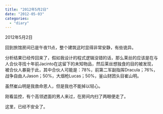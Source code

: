 ```yaml
---
title: "2012年5月2日"
date: "2012-05-03"
categories: 
  - "diary"
---
```


2012年5月2日

回到旅馆房间已是午夜11点，整个建筑这时显得非常安静，有些诡异。

分析结果已经传回来了，假如我设计的程式逻辑没错的话，那么莱丝的应该是在与人合伙寻找十年前Jacinto在这留下的未知物品，然后莱丝想独食的目的被发现，被合伙人暴毙于此，其中合伙人可能是：78%，前第二军副指挥Dracula；76%，战争自由人Jason；50%，大烟枪Lucas；50%，釜山财团头目崔山明。

虽然崔山明是我救命恩人，但是我也不能掉以轻心。

刚看监控，有个高领遮面的男人来过，在房间内扫了两眼便走了。

这里，已经不安全了。
